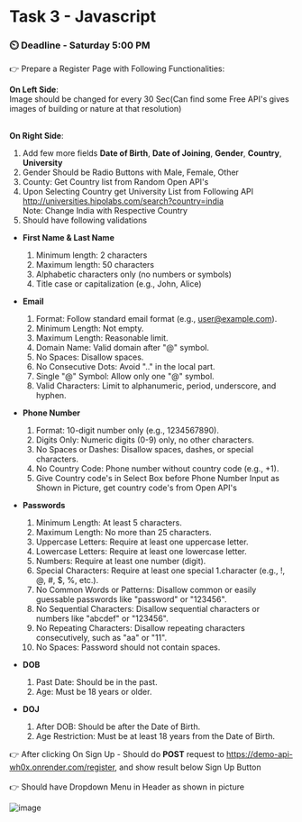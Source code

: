 # Task 3 - Javascript

### ⏲️ Deadline - Saturday 5:00 PM

👉 Prepare a Register Page with Following Functionalities:<br>

**On Left Side**:<br> Image should be changed for every 30 Sec(Can find some Free API's gives images of building or nature at that resolution)<br><br>

**On Right Side**:<br>

1.  Add few more fields **Date of Birth**, **Date of Joining**, **Gender**, **Country**, **University**
1.  Gender Should be Radio Buttons with Male, Female, Other
1.  County: Get Country list from Random Open API's
1.  Upon Selecting Country get University List from Following API
    <br> http://universities.hipolabs.com/search?country=india
    <br>Note: Change India with Respective Country
1.  Should have following validations

-   **First Name & Last Name**<br>

    1. Minimum length: 2 characters<br>
    1. Maximum length: 50 characters<br>
    1. Alphabetic characters only (no numbers or symbols)<br>
    1. Title case or capitalization (e.g., John, Alice)

-   **Email**<br>

    1. Format: Follow standard email format (e.g., user@example.com).<br>
    1. Minimum Length: Not empty.<br>
    1. Maximum Length: Reasonable limit.<br>
    1. Domain Name: Valid domain after "@" symbol.<br>
    1. No Spaces: Disallow spaces.<br>
    1. No Consecutive Dots: Avoid ".." in the local part.<br>
    1. Single "@" Symbol: Allow only one "@" symbol.<br>
    1. Valid Characters: Limit to alphanumeric, period, underscore, and hyphen.<br>

-   **Phone Number**<br>

    1. Format: 10-digit number only (e.g., 1234567890).<br>
    1. Digits Only: Numeric digits (0-9) only, no other characters.<br>
    1. No Spaces or Dashes: Disallow spaces, dashes, or special characters.<br>
    1. No Country Code: Phone number without country code (e.g., +1).<br>
    1. Give Country code's in Select Box before Phone Number Input as Shown in Picture, get country code's from Open API's

-   **Passwords**<br>

    1. Minimum Length: At least 5 characters.<br>
    1. Maximum Length: No more than 25 characters.<br>
    1. Uppercase Letters: Require at least one uppercase letter.<br>
    1. Lowercase Letters: Require at least one lowercase letter.<br>
    1. Numbers: Require at least one number (digit).<br>
    1. Special Characters: Require at least one special 1.character (e.g., !, @, #, $, %, etc.).<br>
    1. No Common Words or Patterns: Disallow common or easily guessable passwords like "password" or "123456".<br>
    1. No Sequential Characters: Disallow sequential characters or numbers like "abcdef" or "123456".<br>
    1. No Repeating Characters: Disallow repeating characters consecutively, such as "aa" or "11".<br>
    1. No Spaces: Password should not contain spaces.<br>

-   **DOB**<br>
    1. Past Date: Should be in the past.<br>
    1. Age: Must be 18 years or older.<br>
-   **DOJ**<br>
    1. After DOB: Should be after the Date of Birth.<br>
    1. Age Restriction: Must be at least 18 years from the Date of Birth.

👉 After clicking On Sign Up - Should do <b>POST</b> request to https://demo-api-wh0x.onrender.com/register, and show result below Sign Up Button <br><br>
👉 Should have Dropdown Menu in Header as shown in picture 

![image](https://github.com/sampath99999/CodeSchool-2.0-Batch-1/assets/112122835/fc1c7a33-227b-41ae-849b-462ff3f19dda)
